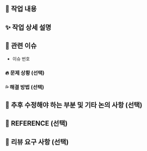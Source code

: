 ## 🚀 작업 내용

## ✨ 작업 상세 설명

## 📌 관련 이슈
- 이슈 번호

### 🔥 문제 상황 (선택)

### 💦 해결 방법 (선택)

## 💬 추후 수정해야 하는 부분 및 기타 논의 사항 (선택)

## 📄 REFERENCE (선택)

## 📢 리뷰 요구 사항 (선택)
